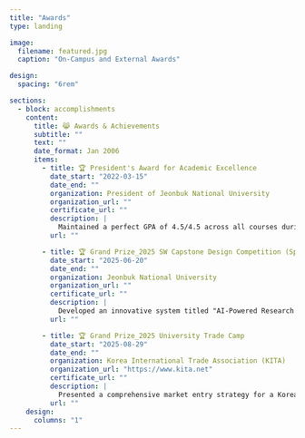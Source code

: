 ```yaml
---
title: "Awards"
type: landing

image:
  filename: featured.jpg
  caption: "On-Campus and External Awards"

design:
  spacing: "6rem"

sections:
  - block: accomplishments
    content:
      title: 😹 Awards & Achievements
      subtitle: ""
      text: ""
      date_format: Jan 2006
      items:
        - title: 🏆 President's Award for Academic Excellence
          date_start: "2022-03-15"
          date_end: ""
          organization: President of Jeonbuk National University
          organization_url: ""
          certificate_url: ""
          description: |
            Maintained a perfect GPA of 4.5/4.5 across all courses during the second year of study, achieving the top ranking in the department. This outstanding academic achievement was recognized with the President's Award.
          url: ""

        - title: 🏆 Grand Prize_2025 SW Capstone Design Competition (Spring Semester)
          date_start: "2025-06-20"
          date_end: ""
          organization: Jeonbuk National University
          organization_url: ""
          certificate_url: ""
          description: |
            Developed an innovative system titled "AI-Powered Research Paper Summarization and Visualization Platform Using LLM." The project leveraged large language model's natural language processing capabilities to automatically extract key content from academic papers and convert them into intuitive visualizations. By presenting a practical solution that can significantly reduce researchers' paper review time, the project was awarded the Grand Prize for its excellent technical completion and high practical applicability.
          url: ""

        - title: 🏆 Grand Prize_2025 University Trade Camp
          date_start: "2025-08-29"
          date_end: ""
          organization: Korea International Trade Association (KITA)
          organization_url: "https://www.kita.net"
          certificate_url: ""
          description: |
            Presented a comprehensive market entry strategy for a Korean pet treat (churu) company expanding into the Japanese market at the 2025 Trade Simulation Competition co-hosted by KITA and the Industry-Academic Cooperation Foundation. Conducted in-depth analysis of Japan's growing pet market and consumer preferences, and systematically developed localization strategies, distribution channel plans, and marketing strategies based on the differentiated competitiveness of Korean products. Received the Grand Prize for the depth of market research, specificity of strategies, and practical applicability.
          url: ""
    design:
      columns: "1"
---
```


